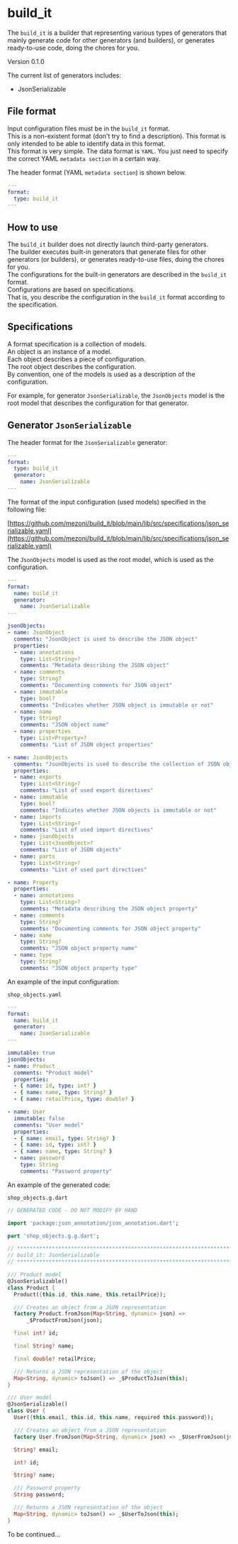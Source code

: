 # build_it

The `build_it` is a builder that representing various types of generators that mainly generate code for other generators (and builders), or generates ready-to-use code, doing the chores for you.    

Version 0.1.0

The current list of generators includes:

- JsonSerializable

## File format

Input configuration files must be in the `build_it` format.  
This is a non-existent format (don't try to find a description). This format is only intended to be able to identify data in this format.  
This format is very simple. The data format is `YAML`. You just need to specify the correct YAML `metadata section` in a certain way.  

The header format (YAML `metadata section`) is shown below.  

```yaml
---
format:
  type: build_it
---
```

## How to use

The `build_it` builder does not directly launch third-party generators.  
The builder executes built-in generators that generate files for other generators (or builders), or generates ready-to-use files, doing the chores for you.  
The configurations for the built-in generators are described in the `build_it` format.  
Configurations are based on specifications.  
That is, you describe the configuration in the `build_it` format according to the specification.

## Specifications

A format specification is a collection of models.  
An object is an instance of a model.  
Each object describes a piece of configuration.  
The root object describes the configuration.  
By convention, one of the models is used as a description of the configuration.  

For example, for generator `JsonSerializable`, the `JsonObjects` model is the root model that describes the configuration for that generator.  

## Generator `JsonSerializable`

The header format for the `JsonSerializable` generator:  

```yaml
---
format:
  type: build_it
  generator:
    name: JsonSerializable
---
```

The format of the input configuration (used models) specified in the following file:  

[https://github.com/mezoni/build_it/blob/main/lib/src/specifications/json_serializable.yaml](https://github.com/mezoni/build_it/blob/main/lib/src/specifications/json_serializable.yaml)  

The `JsonObjects` model is used as the root model, which is used as the configuration.  

```yaml
---
format:
  name: build_it
  generator:
    name: JsonSerializable
---

jsonObjects:
- name: JsonObject
  comments: "JsonObject is used to describe the JSON object"
  properties:
  - name: annotations
    type: List<String>?
    comments: "Metadata describing the JSON object"
  - name: comments
    type: String?
    comments: "Documenting comments for JSON object"
  - name: immutable
    type: bool?
    comments: "Indicates whether JSON object is immutable or not"
  - name: name
    type: String?
    comments: "JSON object name"
  - name: properties
    type: List<Property>?
    comments: "List of JSON object properties"

- name: JsonObjects
  comments: "JsonObjects is used to describe the collection of JSON objects"
  properties:
  - name: exports
    type: List<String>?
    comments: "List of used export directives"
  - name: immutable
    type: bool?
    comments: "Indicates whether JSON objects is immutable or not"
  - name: imports
    type: List<String>?
    comments: "List of used import directives"
  - name: jsonObjects
    type: List<JsonObject>?
    comments: "List of JSON objects"
  - name: parts
    type: List<String>?
    comments: "List of used part directives"

- name: Property
  properties:
  - name: annotations
    type: List<String>?
    comments: "Metadata describing the JSON object property"
  - name: comments
    type: String?
    comments: "Documenting comments for JSON object property"
  - name: name
    type: String?
    comments: "JSON object property name"
  - name: type
    type: String?
    comments: "JSON object property type"

```

An example of the input configuration:

`shop_objects.yaml`

```yaml
---
format:
  name: build_it
  generator:
    name: JsonSerializable
---

immutable: true
jsonObjects:
- name: Product
  comments: "Product model"
  properties:
  - { name: id, type: int? }
  - { name: name, type: String? }
  - { name: retailPrice, type: double? }

- name: User
  immutable: false
  comments: "User model"
  properties:
  - { name: email, type: String? }
  - { name: id, type: int? }
  - { name: name, type: String? }
  - name: password
    type: String
    comments: "Password property"
```

An example of the generated code:

`shop_objects.g.dart`

```dart
// GENERATED CODE - DO NOT MODIFY BY HAND

import 'package:json_annotation/json_annotation.dart';

part 'shop_objects.g.g.dart';

// **************************************************************************
// build_it: JsonSerializable
// **************************************************************************

/// Product model
@JsonSerializable()
class Product {
  Product({this.id, this.name, this.retailPrice});

  /// Creates an object from a JSON representation
  factory Product.fromJson(Map<String, dynamic> json) =>
      _$ProductFromJson(json);

  final int? id;

  final String? name;

  final double? retailPrice;

  /// Returns a JSON representation of the object
  Map<String, dynamic> toJson() => _$ProductToJson(this);
}

/// User model
@JsonSerializable()
class User {
  User({this.email, this.id, this.name, required this.password});

  /// Creates an object from a JSON representation
  factory User.fromJson(Map<String, dynamic> json) => _$UserFromJson(json);

  String? email;

  int? id;

  String? name;

  /// Password property
  String password;

  /// Returns a JSON representation of the object
  Map<String, dynamic> toJson() => _$UserToJson(this);
}

```

To be continued...